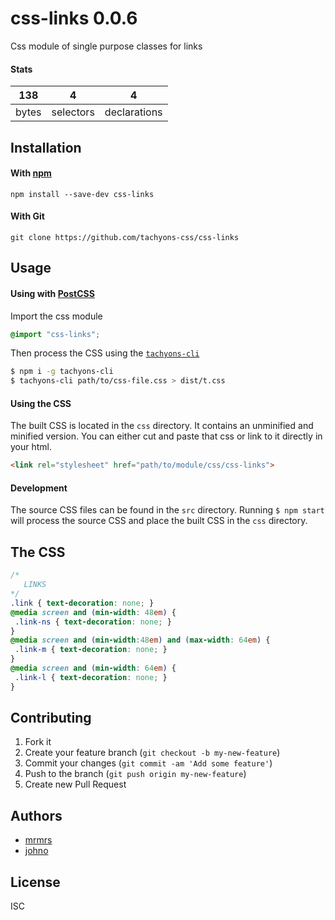 # css-links 0.0.6

Css module of single purpose classes for links

#### Stats

138 | 4 | 4
---|---|---
bytes | selectors | declarations

## Installation

#### With [npm](https://npmjs.com)

```
npm install --save-dev css-links
```

#### With Git

```
git clone https://github.com/tachyons-css/css-links
```

## Usage

#### Using with [PostCSS](https://github.com/postcss/postcss)

Import the css module

```css
@import "css-links";
```

Then process the CSS using the [`tachyons-cli`](https://github.com/tachyons-css/tachyons-cli)

```sh
$ npm i -g tachyons-cli
$ tachyons-cli path/to/css-file.css > dist/t.css
```

#### Using the CSS

The built CSS is located in the `css` directory. It contains an unminified and minified version.
You can either cut and paste that css or link to it directly in your html.

```html
<link rel="stylesheet" href="path/to/module/css/css-links">
```

#### Development

The source CSS files can be found in the `src` directory.
Running `$ npm start` will process the source CSS and place the built CSS in the `css` directory.

## The CSS

```css
/*
   LINKS
*/
.link { text-decoration: none; }
@media screen and (min-width: 48em) {
 .link-ns { text-decoration: none; }
}
@media screen and (min-width:48em) and (max-width: 64em) {
 .link-m { text-decoration: none; }
}
@media screen and (min-width: 64em) {
 .link-l { text-decoration: none; }
}
```

## Contributing

1. Fork it
2. Create your feature branch (`git checkout -b my-new-feature`)
3. Commit your changes (`git commit -am 'Add some feature'`)
4. Push to the branch (`git push origin my-new-feature`)
5. Create new Pull Request

## Authors

* [mrmrs](http://mrmrs.io)
* [johno](http://johnotander.com)

## License

ISC
